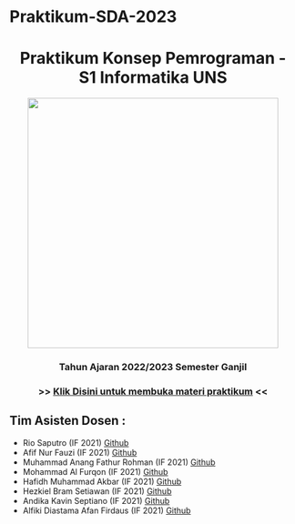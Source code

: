 # Praktikum-SDA-2023

<h1 align="center"> Praktikum Konsep Pemrograman - S1 Informatika UNS </h1>
<p align ="center">  <img width = "440" height "248" src = "https://github.com/XnoahR/KP2022/blob/main/Material/440x248.png" </p>
<h3 align="center"> Tahun Ajaran 2022/2023 Semester Ganjil </h3>
<h3 align ="center">  >> <a align = "center" href = "https://github.com/XnoahR/KP2022/blob/main/DaftarMateri.md"> <span align="center">Klik Disini untuk membuka materi praktikum</span></a> << </h3>
<h2> Tim Asisten Dosen : </h2>

- Rio Saputro (IF 2021) [Github](https://github.com/XnoahR)
- Afif Nur Fauzi (IF 2021) [Github](https://github.com/alscheift)
- Muhammad Anang Fathur Rohman (IF 2021) [Github](https://github.com/anangfathh)
- Mohammad Al Furqon (IF 2021) [Github](https://github.com/Alfurqon02)
- Hafidh Muhammad Akbar (IF 2021) [Github](https://github.com/hafidhmuhammadakbar)
- Hezkiel Bram Setiawan (IF 2021) [Github](https://github.com/haizk)
- Andika Kavin Septiano (IF 2021) [Github](https://github.com/ndkvin)
- Alfiki Diastama Afan Firdaus (IF 2021) [Github](https://github.com/alfikiafan)
